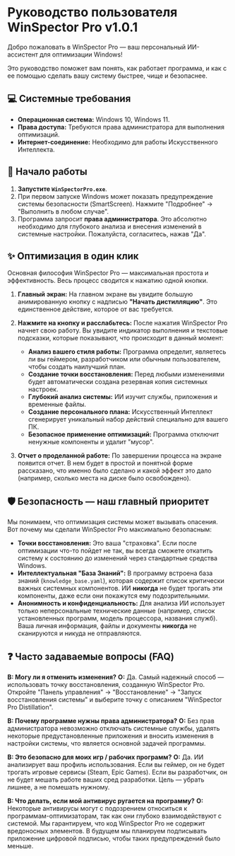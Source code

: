 # Руководство пользователя WinSpector Pro v1.0.1

Добро пожаловать в WinSpector Pro — ваш персональный ИИ-ассистент для оптимизации Windows!

Это руководство поможет вам понять, как работает программа, и как с ее помощью сделать вашу систему быстрее, чище и безопаснее.

## 💻 Системные требования

-   **Операционная система:** Windows 10, Windows 11.
-   **Права доступа:** Требуются права администратора для выполнения оптимизаций.
-   **Интернет-соединение:** Необходимо для работы Искусственного Интеллекта.

## 🚀 Начало работы

1.  **Запустите `WinSpectorPro.exe`**.
2.  При первом запуске Windows может показать предупреждение системы безопасности (SmartScreen). Нажмите "Подробнее" -> "Выполнить в любом случае".
3.  Программа запросит **права администратора**. Это абсолютно необходимо для глубокого анализа и внесения изменений в системные настройки. Пожалуйста, согласитесь, нажав "Да".

## ✨ Оптимизация в один клик

Основная философия WinSpector Pro — максимальная простота и эффективность. Весь процесс сводится к нажатию одной кнопки.

1.  **Главный экран:**
    На главном экране вы увидите большую анимированную кнопку с надписью **"Начать дистилляцию"**. Это единственное действие, которое от вас требуется.

2.  **Нажмите на кнопку и расслабьтесь:**
    После нажатия WinSpector Pro начнет свою работу. Вы увидите индикатор выполнения и текстовые подсказки, которые показывают, что происходит в данный момент:
    - **Анализ вашего стиля работы:** Программа определит, являетесь ли вы геймером, разработчиком или обычным пользователем, чтобы создать наилучший план.
    - **Создание точки восстановления:** Перед любыми изменениями будет автоматически создана резервная копия системных настроек.
    - **Глубокий анализ системы:** ИИ изучит службы, приложения и временные файлы.
    - **Создание персонального плана:** Искусственный Интеллект сгенерирует уникальный набор действий специально для вашего ПК.
    - **Безопасное применение оптимизаций:** Программа отключит ненужные компоненты и удалит "мусор".

3.  **Отчет о проделанной работе:**
    По завершении процесса на экране появится отчет. В нем будет в простой и понятной форме рассказано, что именно было сделано и какой эффект это дало (например, сколько места на диске было освобождено).

## 🛡️ Безопасность — наш главный приоритет

Мы понимаем, что оптимизация системы может вызывать опасения. Вот почему мы сделали WinSpector Pro максимально безопасным:

-   **Точки восстановления:** Это ваша "страховка". Если после оптимизации что-то пойдет не так, вы всегда сможете откатить систему к состоянию до изменений через стандартные средства Windows.
-   **Интеллектуальная "База Знаний":** В программу встроена база знаний (`knowledge_base.yaml`), которая содержит список критически важных системных компонентов. ИИ **никогда** не будет трогать эти компоненты, даже если они покажутся ему подозрительными.
-   **Анонимность и конфиденциальность:** Для анализа ИИ использует только неперсональные технические данные (например, список установленных программ, модель процессора, названия служб). Ваша личная информация, файлы и документы **никогда** не сканируются и никуда не отправляются.

## ❓ Часто задаваемые вопросы (FAQ)

**В: Могу ли я отменить изменения?**
**О:** Да. Самый надежный способ — использовать точку восстановления, созданную WinSpector Pro. Откройте "Панель управления" -> "Восстановление" -> "Запуск восстановления системы" и выберите точку с описанием "WinSpector Pro Distillation".

**В: Почему программе нужны права администратора?**
**О:** Без прав администратора невозможно отключать системные службы, удалять некоторые предустановленные приложения и вносить изменения в настройки системы, что является основной задачей программы.

**В: Это безопасно для моих игр / рабочих программ?**
**О:** Да. ИИ анализирует ваш профиль использования. Если вы геймер, он не будет трогать игровые сервисы (Steam, Epic Games). Если вы разработчик, он не будет мешать работе ваших сред разработки. Цель — убрать лишнее, а не помешать нужному.

**В: Что делать, если мой антивирус ругается на программу?**
**О:** Некоторые антивирусы могут с подозрением относиться к программам-оптимизаторам, так как они глубоко взаимодействуют с системой. Мы гарантируем, что код WinSpector Pro не содержит вредоносных элементов. В будущем мы планируем подписывать приложение цифровой подписью, чтобы таких предупреждений было меньше.